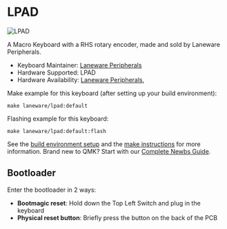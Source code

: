 # LPAD

![LPAD](https://i.imgur.com/bQgqZC6h.jpg)

A Macro Keyboard with a RHS rotary encoder, made and sold by Laneware Peripherals.

* Keyboard Maintainer: [Laneware Peripherals](https://github.com/laneware)
* Hardware Supported: LPAD
* Hardware Availability: [Laneware Peripherals](https://lanewareperipherals.com/), 

Make example for this keyboard (after setting up your build environment):

    make laneware/lpad:default

Flashing example for this keyboard:

    make laneware/lpad:default:flash


See the [build environment setup](https://docs.qmk.fm/#/getting_started_build_tools) and the [make instructions](https://docs.qmk.fm/#/getting_started_make_guide) for more information. Brand new to QMK? Start with our [Complete Newbs Guide](https://docs.qmk.fm/#/newbs).

## Bootloader

Enter the bootloader in 2 ways:

* **Bootmagic reset**: Hold down the Top Left Switch and plug in the keyboard
* **Physical reset button**: Briefly press the button on the back of the PCB
